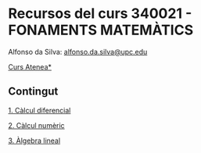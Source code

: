 # Recursos del curs 340021 - FONAMENTS MATEMÀTICS

Alfonso da Silva: [alfonso.da.silva@upc.edu](mailto:alfonso.da.silva@upc.edu)

[Curs Atenea*](https://atenea.upc.edu/course/view.php?id=75749)

## Contingut

[1\. Càlcul diferencial](./1_calcul_diferencial/README.md)

[2\. Càlcul numèric](./2_calcul_numeric/README.md)

[3\. Àlgebra lineal](./3_algebra_lineal/README.md)
